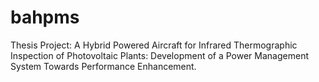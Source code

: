 # bahpms

Thesis Project: A Hybrid Powered Aircraft for Infrared Thermographic Inspection of Photovoltaic Plants: Development of a Power Management System Towards Performance Enhancement.
